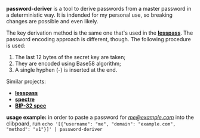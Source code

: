 **password-deriver** is a tool to derive passwords from a master password in a deterministic way. It is indended for my personal use, so breaking changes are possible and even likely.

The key derivation method is the same one that's used in the [**lesspass**](https://github.com/lesspass/lesspass).
The password encoding approach is different, though. The following procedure is used:

1. The last 12 bytes of the secret key are taken;
2. They are encoded using Base58 algorithm;
3. A single hyphen (-) is inserted at the end.

Similar projects:
- [**lesspass**](https://github.com/lesspass/lesspass)
- [**spectre**](https://spectre.app)
- [**BIP-32 spec**](https://github.com/bitcoin/bips/blob/master/bip-0032.mediawiki)

**usage example:** in order to paste a password for *me@example.com* into the clibpoard,
run `echo '[{"username": "me", "domain": "example.com", "method": "v1"}]' | password-deriver`
